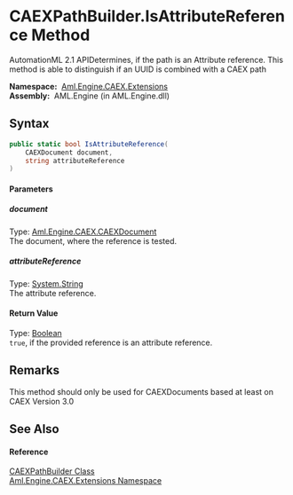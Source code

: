 CAEXPathBuilder.IsAttributeReference Method
===========================================
AutomationML 2.1 APIDetermines, if the path is an Attribute reference. This method is able to distinguish if an UUID is combined with a CAEX path

  **Namespace:**  [Aml.Engine.CAEX.Extensions][1]  
  **Assembly:**  AML.Engine (in AML.Engine.dll)

Syntax
------

```csharp
public static bool IsAttributeReference(
	CAEXDocument document,
	string attributeReference
)
```

#### Parameters

##### *document*
Type: [Aml.Engine.CAEX.CAEXDocument][2]  
The document, where the reference is tested.

##### *attributeReference*
Type: [System.String][3]  
The attribute reference.

#### Return Value
Type: [Boolean][4]  
`true`, if the provided reference is an attribute reference. 

Remarks
-------
 This method should only be used for CAEXDocuments based at least on CAEX Version 3.0 

See Also
--------

#### Reference
[CAEXPathBuilder Class][5]  
[Aml.Engine.CAEX.Extensions Namespace][1]  

[1]: ../README.md
[2]: ../../Aml.Engine.CAEX/CAEXDocument/README.md
[3]: https://docs.microsoft.com/dotnet/api/system.string
[4]: https://docs.microsoft.com/dotnet/api/system.boolean
[5]: README.md
[6]: https://www.automationml.org
[7]: ../../icons/logoShade.png